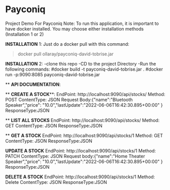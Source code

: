 # Payconiq
Project Demo For Payconiq
Note: To run this application, it is important to have docker installed.
You may choose either installation methods (Installation 1 or 2)

**INSTALLATION** 1:
  Just do a docker pull with this command:
  >docker pull ollaray/payconiq-david-tobrise.jar

**INSTALLATION** 2:
 -clone this repo
 -CD to the project Directory
 -Run the following commands:
 #docker build -t payconiq-david-tobrise.jar . 
 #docker run -p:9090:8085 payconiq-david-tobrise.jar
 
** **API DOCUMENTATION**:
 
** **CREATE A STOCK****:
    EndPoint: http://localhost:9090/api/stocks/
    Method: POST
    ContentType: JSON
    Request Body:{"name":"Bluetooth Speaker","price": "10.0","lastUpdate":"2022-06-06T16:42:30.895+00:00" }
    ResponseType:JSON
 
** **LIST ALL STOCKS**
   EndPoint: http://localhost:9090/api/stocks/
   Method: GET
   ContentType: JSON
   ResponseType:JSON
   
** **GET A STOCK**
     EndPoint: http://localhost:9090/api/stocks/1
     Method: GET
     ContentType: JSON
     ResponseType:JSON
     
 **UPDATE A STOCK**
       EndPoint: http://localhost:9090/api/stocks/1
       Method: PATCH
       ContentType: JSON
       Request body:{"name":"Home Theater Speaker","price": "10.0","lastUpdate":"2022-06-06T16:42:30.895+00:00" }
       ResponseType:JSON
   
 **DELETE A STOCK**
       EndPoint: http://localhost:9090/api/stocks/1
       Method: Delete
       ContentType: JSON
       ResponseType:JSON
       
 
